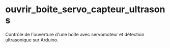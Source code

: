 # ouvrir_boite_servo_capteur_ultrasons
Contrôle de l'ouverture d'une boîte avec servomoteur et détection ultrasonique sur Arduino.
